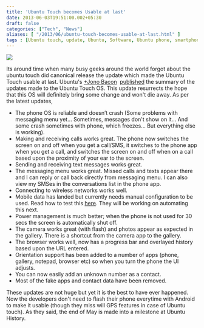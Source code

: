 ```yaml
---
title: 'Ubuntu Touch becomes Usable at last'
date: 2013-06-03T19:51:00.002+05:30
draft: false
categories: ["Tech", "News"]
aliases: [ "/2013/06/ubuntu-touch-becomes-usable-at-last.html" ]
tags : [Ubuntu touch, update, Ubuntu, Software, Ubuntu phone, smartphone]
---
```


[![](https://2.bp.blogspot.com/-poRhnrZEUX4/UVgZ7MOnKsI/AAAAAAAAAfI/x8zuK4qwGzI/s640/1671742-inline-inline-ubuntu-101.jpg)](https://2.bp.blogspot.com/-poRhnrZEUX4/UVgZ7MOnKsI/AAAAAAAAAfI/x8zuK4qwGzI/s1600/1671742-inline-inline-ubuntu-101.jpg)

  
  
Its around time when many busy geeks around the world forgot about the ubuntu touch did canonical release the update which made the Ubuntu Touch usable at last. Ubuntu's [+Jono Bacon](https://plus.google.com/114419073019603780828)  [published](https://www.jonobacon.org/2013/06/01/ubuntu-phone-dogfooding-update/) the summary of the updates made to the Ubuntu Touch OS. This update resurrects the hope that this OS will definitely bring some change and won't die away. As per the latest updates,  
  

*   The phone OS is reliable and doesn’t crash (Some problems with messaging menu yet... Sometimes, messages don't show on it... And some crash sometimes with phone, which freezes... But everything else is working).
*   Making and receiving calls works great. The phone now switches the screen on and off when you get a call/SMS, it switches to the phone app when you get a call, and switches the screen on and off when on a call based upon the proximity of your ear to the screen.
*   Sending and receiving text messages works great.
*   The messaging menu works great. Missed calls and texts appear there and I can reply or call back directly from messaging menu. I can also view my SMSes in the conversations list in the phone app.
*   Connecting to wireless networks works well.
*   Mobile data has landed but currently needs manual configuration to be used. Read how to test this [here](httpss://plus.google.com/u/0/100264483712374857174/posts/3o1tjYo9Ghx). They will be working on automating this next.
*   Power management is much better; when the phone is not used for 30 secs the screen is automatically shut off.
*   The camera works great (with flash) and photos appear as expected in the gallery. There is a shortcut from the camera app to the gallery.
*   The browser works well, now has a progress bar and overlayed history based upon the URL entered.
*   Orientation support has been added to a number of apps (phone, gallery, notepad, browser etc) so when you turn the phone the UI adjusts.
*   You can now easily add an unknown number as a contact.
*   Most of the fake apps and contact data have been removed.

These updates are not huge but yet it is the best to have ever happened. Now the developers don't need to flash their phone everytime with Android to make it usable (though they miss will GPS features in case of Ubuntu touch). As they said, the end of May is made into a milestone at Ubuntu History.